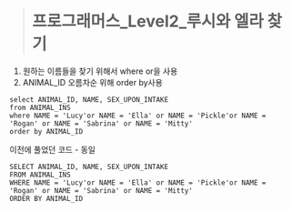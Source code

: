 ><h1>프로그래머스_Level2_루시와 엘라 찾기</h1>
1. 원하는 이름들을 찾기 위해서 where or을 사용
2. ANIMAL_ID 오름차순 위해 order by사용


```MySQL
select ANIMAL_ID, NAME, SEX_UPON_INTAKE
from ANIMAL_INS
where NAME = 'Lucy'or NAME = 'Ella' or NAME = 'Pickle'or NAME = 'Rogan' or NAME = 'Sabrina' or NAME = 'Mitty'
order by ANIMAL_ID
```
이전에 풀었던 코드 - 동일
```MySQL
SELECT ANIMAL_ID, NAME, SEX_UPON_INTAKE
FROM ANIMAL_INS
WHERE NAME = 'Lucy'or NAME = 'Ella' or NAME = 'Pickle'or NAME = 'Rogan' or NAME = 'Sabrina' or NAME = 'Mitty'
ORDER BY ANIMAL_ID
```
